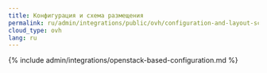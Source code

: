 ```yaml
---
title: Конфигурация и схема размещения
permalink: ru/admin/integrations/public/ovh/сonfiguration-and-layout-scheme.html
cloud_type: ovh
lang: ru
---
```


{% include admin/integrations/openstack-based-configuration.md %}
